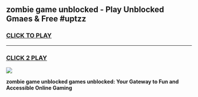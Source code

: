
## zombie game unblocked - Play Unblocked Gmaes & Free #uptzz
<h3>
<a href="https://news.freeplayer.one?title=zombie_game_unblocked&ref=03M">CLICK TO PLAY</a></h3>
<hr>

<h3>
<a href="https://news.freeplayer.one?title=zombie_game_unblocked&ref=03M">CLICK 2 PLAY</a>
  
</h3>

<a href="https://news.freeplayer.one?title=zombie_game_unblocked&ref=03M"><img src="https://clearcache.store/games.png"></a>


**zombie game unblocked games unblocked: Your Gateway to Fun and Accessible Online Gaming**
